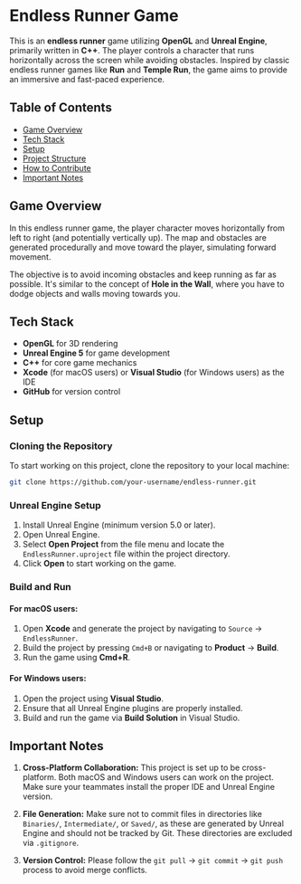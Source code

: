 # Endless Runner Game

This is an **endless runner** game utilizing **OpenGL** and **Unreal Engine**, primarily written in **C++**. The player controls a character that runs horizontally across the screen while avoiding obstacles. Inspired by classic endless runner games like **Run** and **Temple Run**, the game aims to provide an immersive and fast-paced experience.

## Table of Contents
- [Game Overview](#game-overview)
- [Tech Stack](#tech-stack)
- [Setup](#setup)
- [Project Structure](#project-structure)
- [How to Contribute](#how-to-contribute)
- [Important Notes](#important-notes)

## Game Overview
In this endless runner game, the player character moves horizontally from left to right (and potentially vertically up). The map and obstacles are generated procedurally and move toward the player, simulating forward movement.

The objective is to avoid incoming obstacles and keep running as far as possible. It's similar to the concept of **Hole in the Wall**, where you have to dodge objects and walls moving towards you.

## Tech Stack
- **OpenGL** for 3D rendering
- **Unreal Engine 5** for game development
- **C++** for core game mechanics
- **Xcode** (for macOS users) or **Visual Studio** (for Windows users) as the IDE
- **GitHub** for version control

## Setup

### Cloning the Repository
To start working on this project, clone the repository to your local machine:

```bash
git clone https://github.com/your-username/endless-runner.git
```

### Unreal Engine Setup

1. Install Unreal Engine (minimum version 5.0 or later).
2. Open Unreal Engine.
3. Select **Open Project** from the file menu and locate the `EndlessRunner.uproject` file within the project directory.
4. Click **Open** to start working on the game.

### Build and Run

#### For macOS users:
1. Open **Xcode** and generate the project by navigating to `Source` → `EndlessRunner`.
2. Build the project by pressing `Cmd+B` or navigating to **Product** → **Build**.
3. Run the game using **Cmd+R**.

#### For Windows users:
1. Open the project using **Visual Studio**.
2. Ensure that all Unreal Engine plugins are properly installed.
3. Build and run the game via **Build Solution** in Visual Studio.

## Important Notes

1. **Cross-Platform Collaboration:** This project is set up to be cross-platform. Both macOS and Windows users can work on the project. Make sure your teammates install the proper IDE and Unreal Engine version.

2. **File Generation:** Make sure not to commit files in directories like `Binaries/`, `Intermediate/`, or `Saved/`, as these are generated by Unreal Engine and should not be tracked by Git. These directories are excluded via `.gitignore`.

3. **Version Control:** Please follow the `git pull` → `git commit` → `git push` process to avoid merge conflicts.
